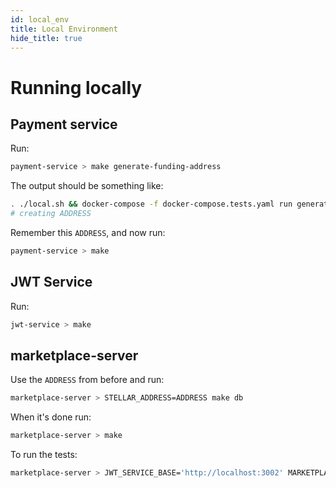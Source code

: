 ```yaml
---
id: local_env
title: Local Environment
hide_title: true
---
```


# Running locally

## Payment service
Run:
```bash
payment-service > make generate-funding-address
```

The output should be something like:
```bash
. ./local.sh && docker-compose -f docker-compose.tests.yaml run generate-funding-address
# creating ADDRESS
```

Remember this `ADDRESS`, and now run:
```bash
payment-service > make
```

## JWT Service
Run:
```bash
jwt-service > make
```

## marketplace-server
Use the `ADDRESS` from before and run:
```bash
marketplace-server > STELLAR_ADDRESS=ADDRESS make db
```

When it's done run:
```bash
marketplace-server > make
```

To run the tests:
```bash
marketplace-server > JWT_SERVICE_BASE='http://localhost:3002' MARKETPLACE_BASE='http://localhost:3000' make test-system
```
